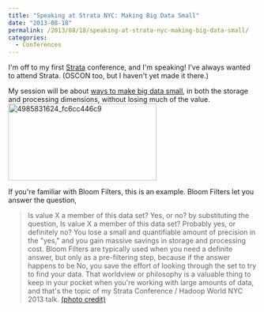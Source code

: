 ```yaml
---
title: "Speaking at Strata NYC: Making Big Data Small"
date: "2013-08-18"
permalink: /2013/08/18/speaking-at-strata-nyc-making-big-data-small/
categories:
  - Conferences
---
```

I'm off to my first [Strata][1] conference, and I'm speaking! I've always wanted to attend Strata. (OSCON too, but I haven't yet made it there.)

My session will be about [ways to make big data small][2], in both the storage and processing dimensions, without losing much of the value. 
<img src="http://www.xaprb.com/blog/wp-content/uploads/2013/08/4985831624_fc6cc446c9-300x156.jpg" alt="4985831624_fc6cc446c9" width="300" height="156" class="aligncenter size-medium wp-image-3248" />

If you're familiar with Bloom Filters, this is an example. Bloom Filters let you answer the question, 
> Is value X a member of this data set? Yes, or no?
by substituting the question, 
> Is value X a member of this data set? Probably yes, or definitely no?
You lose a small and quantifiable amount of precision in the "yes," and you gain massive savings in storage and processing cost. Bloom Filters are typically used when you need a definite answer, but only as a pre-filtering step, because if the answer happens to be No, you save the effort of looking through the set to try to find your data. 
That worldview or philosophy is a valuable thing to keep in your pocket when you're working with large amounts of data, and that's the topic of my Strata Conference / Hadoop World NYC 2013 talk. 
[(photo credit)][3]

 [1]: http://strataconf.com/stratany2013/
 [2]: http://strataconf.com/stratany2013/public/schedule/detail/31435
 [3]: http://www.flickr.com/photos/dwysiu/4985831624/
